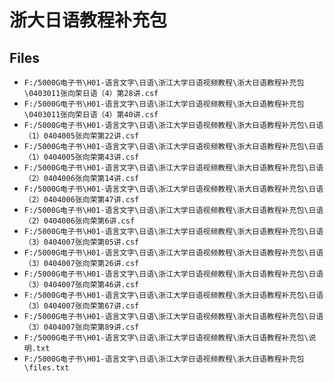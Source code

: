 # 浙大日语教程补充包

## Files

- `F:/5000G电子书\H01-语言文字\日语\浙江大学日语视频教程\浙大日语教程补充包\0403011张向荣日语（4）第28讲.csf`
- `F:/5000G电子书\H01-语言文字\日语\浙江大学日语视频教程\浙大日语教程补充包\0403011张向荣日语（4）第40讲.csf`
- `F:/5000G电子书\H01-语言文字\日语\浙江大学日语视频教程\浙大日语教程补充包\日语（1）0404005张向荣第22讲.csf`
- `F:/5000G电子书\H01-语言文字\日语\浙江大学日语视频教程\浙大日语教程补充包\日语（1）0404005张向荣第43讲.csf`
- `F:/5000G电子书\H01-语言文字\日语\浙江大学日语视频教程\浙大日语教程补充包\日语（2）0404006张向荣第14讲.csf`
- `F:/5000G电子书\H01-语言文字\日语\浙江大学日语视频教程\浙大日语教程补充包\日语（2）0404006张向荣第47讲.csf`
- `F:/5000G电子书\H01-语言文字\日语\浙江大学日语视频教程\浙大日语教程补充包\日语（2）0404006张向荣第6讲.csf`
- `F:/5000G电子书\H01-语言文字\日语\浙江大学日语视频教程\浙大日语教程补充包\日语（3）0404007张向荣第05讲.csf`
- `F:/5000G电子书\H01-语言文字\日语\浙江大学日语视频教程\浙大日语教程补充包\日语（3）0404007张向荣第26讲.csf`
- `F:/5000G电子书\H01-语言文字\日语\浙江大学日语视频教程\浙大日语教程补充包\日语（3）0404007张向荣第46讲.csf`
- `F:/5000G电子书\H01-语言文字\日语\浙江大学日语视频教程\浙大日语教程补充包\日语（3）0404007张向荣第67讲.csf`
- `F:/5000G电子书\H01-语言文字\日语\浙江大学日语视频教程\浙大日语教程补充包\日语（3）0404007张向荣第89讲.csf`
- `F:/5000G电子书\H01-语言文字\日语\浙江大学日语视频教程\浙大日语教程补充包\说明.txt`
- `F:/5000G电子书\H01-语言文字\日语\浙江大学日语视频教程\浙大日语教程补充包\files.txt`
